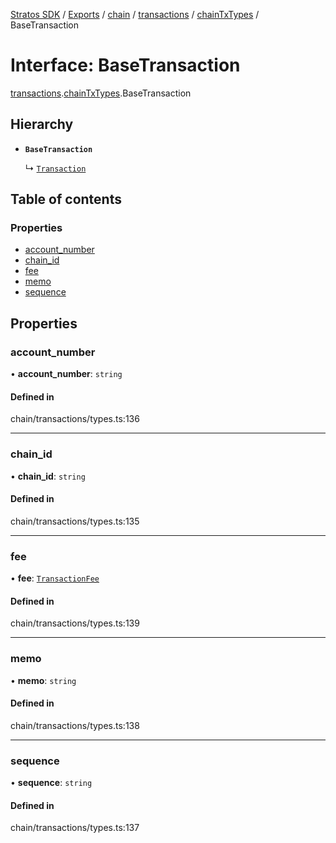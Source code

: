 [Stratos SDK](../README.md) / [Exports](../modules.md) / [chain](../modules/chain.md) / [transactions](../modules/chain.transactions.md) / [chainTxTypes](../modules/chain.transactions.chainTxTypes.md) / BaseTransaction

# Interface: BaseTransaction

[transactions](../modules/chain.transactions.md).[chainTxTypes](../modules/chain.transactions.chainTxTypes.md).BaseTransaction

## Hierarchy

- **`BaseTransaction`**

  ↳ [`Transaction`](chain.transactions.chainTxTypes.Transaction.md)

## Table of contents

### Properties

- [account\_number](chain.transactions.chainTxTypes.BaseTransaction.md#account_number)
- [chain\_id](chain.transactions.chainTxTypes.BaseTransaction.md#chain_id)
- [fee](chain.transactions.chainTxTypes.BaseTransaction.md#fee)
- [memo](chain.transactions.chainTxTypes.BaseTransaction.md#memo)
- [sequence](chain.transactions.chainTxTypes.BaseTransaction.md#sequence)

## Properties

### account\_number

• **account\_number**: `string`

#### Defined in

chain/transactions/types.ts:136

___

### chain\_id

• **chain\_id**: `string`

#### Defined in

chain/transactions/types.ts:135

___

### fee

• **fee**: [`TransactionFee`](chain.transactions.chainTxTypes.TransactionFee.md)

#### Defined in

chain/transactions/types.ts:139

___

### memo

• **memo**: `string`

#### Defined in

chain/transactions/types.ts:138

___

### sequence

• **sequence**: `string`

#### Defined in

chain/transactions/types.ts:137
